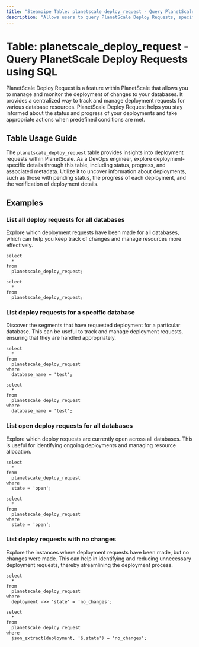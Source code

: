 ```yaml
---
title: "Steampipe Table: planetscale_deploy_request - Query PlanetScale Deploy Requests using SQL"
description: "Allows users to query PlanetScale Deploy Requests, specifically the status and details of deployment requests, providing insights into deployment progress and potential issues."
---
```


# Table: planetscale_deploy_request - Query PlanetScale Deploy Requests using SQL

PlanetScale Deploy Request is a feature within PlanetScale that allows you to manage and monitor the deployment of changes to your databases. It provides a centralized way to track and manage deployment requests for various database resources. PlanetScale Deploy Request helps you stay informed about the status and progress of your deployments and take appropriate actions when predefined conditions are met.

## Table Usage Guide

The `planetscale_deploy_request` table provides insights into deployment requests within PlanetScale. As a DevOps engineer, explore deployment-specific details through this table, including status, progress, and associated metadata. Utilize it to uncover information about deployments, such as those with pending status, the progress of each deployment, and the verification of deployment details.

## Examples

### List all deploy requests for all databases
Explore which deployment requests have been made for all databases, which can help you keep track of changes and manage resources more effectively.

```sql+postgres
select
  *
from
  planetscale_deploy_request;
```

```sql+sqlite
select
  *
from
  planetscale_deploy_request;
```

### List deploy requests for a specific database
Discover the segments that have requested deployment for a particular database. This can be useful to track and manage deployment requests, ensuring that they are handled appropriately.

```sql+postgres
select
  *
from
  planetscale_deploy_request
where
  database_name = 'test';
```

```sql+sqlite
select
  *
from
  planetscale_deploy_request
where
  database_name = 'test';
```

### List open deploy requests for all databases
Explore which deploy requests are currently open across all databases. This is useful for identifying ongoing deployments and managing resource allocation.

```sql+postgres
select
  *
from
  planetscale_deploy_request
where
  state = 'open';
```

```sql+sqlite
select
  *
from
  planetscale_deploy_request
where
  state = 'open';
```

### List deploy requests with no changes
Explore the instances where deployment requests have been made, but no changes were made. This can help in identifying and reducing unnecessary deployment requests, thereby streamlining the deployment process.

```sql+postgres
select
  *
from
  planetscale_deploy_request
where
  deployment ->> 'state' = 'no_changes';
```

```sql+sqlite
select
  *
from
  planetscale_deploy_request
where
  json_extract(deployment, '$.state') = 'no_changes';
```